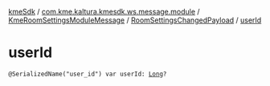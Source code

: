 [kmeSdk](../../../index.md) / [com.kme.kaltura.kmesdk.ws.message.module](../../index.md) / [KmeRoomSettingsModuleMessage](../index.md) / [RoomSettingsChangedPayload](index.md) / [userId](./user-id.md)

# userId

`@SerializedName("user_id") var userId: `[`Long`](https://kotlinlang.org/api/latest/jvm/stdlib/kotlin/-long/index.html)`?`